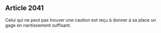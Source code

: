 Article 2041
----
Celui qui ne peut pas trouver une caution est reçu à donner à sa place un gage
en nantissement suffisant.
